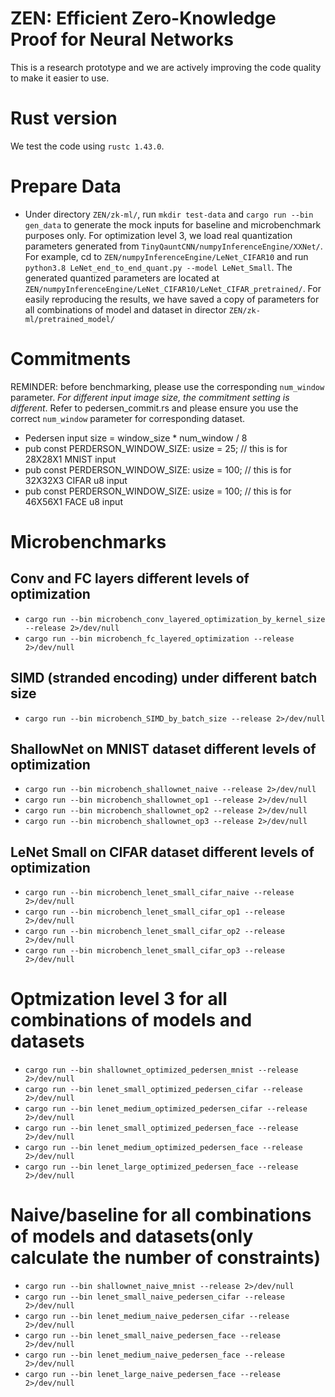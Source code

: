 # ZEN: Efficient Zero-Knowledge Proof for Neural Networks

This is a research prototype and we are actively improving the code quality to make it easier to use.

# Rust version
We test the code using `rustc 1.43.0`.

# Prepare Data
* Under directory `ZEN/zk-ml/`, run `mkdir test-data` and `cargo run --bin gen_data` to generate the mock inputs for baseline and microbenchmark purposes only. For optimization level 3, we load real quantization parameters generated from `TinyQauntCNN/numpyInferenceEngine/XXNet/`. For example, cd to `ZEN/numpyInferenceEngine/LeNet_CIFAR10` and run `python3.8 LeNet_end_to_end_quant.py --model LeNet_Small`. The generated quantized parameters are located at `ZEN/numpyInferenceEngine/LeNet_CIFAR10/LeNet_CIFAR_pretrained/`. For easily reproducing the results, we have saved a copy of parameters for all combinations of model and dataset in director `ZEN/zk-ml/pretrained_model/`


# Commitments

REMINDER: before benchmarking, please use the corresponding `num_window` parameter. *For different input image size, the commitment setting is different*. Refer to pedersen_commit.rs and please ensure you use the correct `num_window` parameter for corresponding dataset.
* Pedersen input size = window_size * num_window / 8
* pub const PERDERSON_WINDOW_SIZE: usize = 25; // this is for 28X28X1 MNIST input
* pub const PERDERSON_WINDOW_SIZE: usize = 100; // this is for 32X32X3 CIFAR u8 input
* pub const PERDERSON_WINDOW_SIZE: usize = 100; // this is for 46X56X1 FACE u8 input

# Microbenchmarks

## Conv and FC layers different levels of optimization
* `cargo run --bin microbench_conv_layered_optimization_by_kernel_size --release 2>/dev/null`
* `cargo run --bin microbench_fc_layered_optimization --release 2>/dev/null`

## SIMD (stranded encoding) under different batch size
* `cargo run --bin microbench_SIMD_by_batch_size --release 2>/dev/null`

## ShallowNet on MNIST dataset different levels of optimization
* `cargo run --bin microbench_shallownet_naive --release 2>/dev/null`
* `cargo run --bin microbench_shallownet_op1 --release 2>/dev/null`
* `cargo run --bin microbench_shallownet_op2 --release 2>/dev/null`
* `cargo run --bin microbench_shallownet_op3 --release 2>/dev/null`

## LeNet Small on CIFAR dataset different levels of optimization 
* `cargo run --bin microbench_lenet_small_cifar_naive --release 2>/dev/null` 
* `cargo run --bin microbench_lenet_small_cifar_op1 --release 2>/dev/null` 
* `cargo run --bin microbench_lenet_small_cifar_op2 --release 2>/dev/null` 
* `cargo run --bin microbench_lenet_small_cifar_op3 --release 2>/dev/null` 



# Optmization level 3 for all combinations of models and datasets
* `cargo run --bin shallownet_optimized_pedersen_mnist --release 2>/dev/null`
* `cargo run --bin lenet_small_optimized_pedersen_cifar --release 2>/dev/null`
* `cargo run --bin lenet_medium_optimized_pedersen_cifar --release 2>/dev/null`
* `cargo run --bin lenet_small_optimized_pedersen_face --release 2>/dev/null`
* `cargo run --bin lenet_medium_optimized_pedersen_face --release 2>/dev/null`
* `cargo run --bin lenet_large_optimized_pedersen_face --release 2>/dev/null`


# Naive/baseline for all combinations of models and datasets(only calculate the number of constraints)
* `cargo run --bin shallownet_naive_mnist --release 2>/dev/null`
* `cargo run --bin lenet_small_naive_pedersen_cifar --release 2>/dev/null`
* `cargo run --bin lenet_medium_naive_pedersen_cifar --release 2>/dev/null`
* `cargo run --bin lenet_small_naive_pedersen_face --release 2>/dev/null`
* `cargo run --bin lenet_medium_naive_pedersen_face --release 2>/dev/null`
* `cargo run --bin lenet_large_naive_pedersen_face --release 2>/dev/null`


